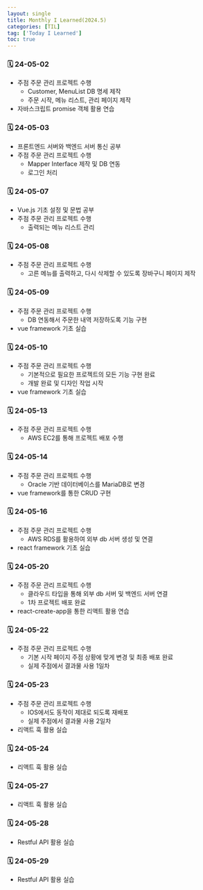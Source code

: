 ```yaml
---
layout: single
title: Monthly I Learned(2024.5)
categories: [TIL]
tag: ['Today I Learned']
toc: true
---
```



### 🗓️ 24-05-02

- 주점 주문 관리 프로젝트 수행
    - Customer, MenuList DB 명세 제작
    - 주문 시작, 메뉴 리스트, 관리 페이지 제작
- 자바스크립트 promise 객체 활용 연습

### 🗓️ 24-05-03

- 프론트엔드 서버와 백엔드 서버 통신 공부
- 주점 주문 관리 프로젝트 수행
    - Mapper Interface 제작 및 DB 연동
    - 로그인 처리

### 🗓️ 24-05-07

- Vue.js 기초 설정 및 문법 공부
- 주점 주문 관리 프로젝트 수행
    - 출력되는 메뉴 리스트 관리    

### 🗓️ 24-05-08

- 주점 주문 관리 프로젝트 수행
    - 고른 메뉴를 출력하고, 다시 삭제할 수 있도록 장바구니 페이지 제작

### 🗓️ 24-05-09

- 주점 주문 관리 프로젝트 수행
    - DB 연동해서 주문한 내역 저장하도록 기능 구현
- vue framework 기초 실습

### 🗓️ 24-05-10

- 주점 주문 관리 프로젝트 수행
    - 기본적으로 필요한 프로젝트의 모든 기능 구현 완료
    - 개발 완료 및 디자인 작업 시작
- vue framework 기초 실습

### 🗓️ 24-05-13

- 주점 주문 관리 프로젝트 수행
    - AWS EC2를 통해 프로젝트 배포 수행

### 🗓️ 24-05-14

- 주점 주문 관리 프로젝트 수행
    - Oracle 기반 데이터베이스를 MariaDB로 변경
- vue framework를 통한 CRUD 구현

### 🗓️ 24-05-16

- 주점 주문 관리 프로젝트 수행
    - AWS RDS를 활용하여 외부 db 서버 생성 및 연결
- react framework 기초 실습

### 🗓️ 24-05-20

- 주점 주문 관리 프로젝트 수행
    - 클라우드 타입을 통해 외부 db 서버 및 백엔드 서버 연결
    - 1차 프로젝트 배포 완료
- react-create-app을 통한 리액트 활용 연습

### 🗓️ 24-05-22

- 주점 주문 관리 프로젝트 수행
    - 기본 시작 페이지 주점 상황에 맞게 변경 및 최종 배포 완료
    - 실제 주점에서 결과물 사용 1일차

### 🗓️ 24-05-23

- 주점 주문 관리 프로젝트 수행
    - IOS에서도 동작이 제대로 되도록 재배포
    - 실제 주점에서 결과물 사용 2일차
- 리액트 훅 활용 실습

### 🗓️ 24-05-24

- 리액트 훅 활용 실습

### 🗓️ 24-05-27

- 리액트 훅 활용 실습

### 🗓️ 24-05-28

- Restful API 활용 실습

### 🗓️ 24-05-29

- Restful API 활용 실습